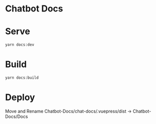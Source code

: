 # Chatbot Docs

# Serve

```
yarn docs:dev  
```

# Build

```
yarn docs:build
```

# Deploy

Move and Rename
Chatbot-Docs/chat-docs/.vuepress/dist
->
Chatbot-Docs/Docs